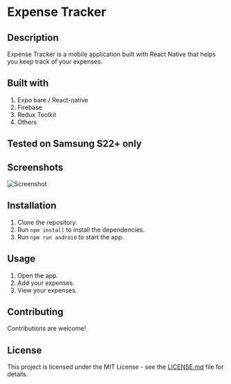 # Expense Tracker

## Description

Expense Tracker is a mobile application built with React Native that helps you keep track of your expenses.

## Built with

1. Expo bare / React-native
2. Firebase
3. Redux Toolkit
4. Others

## Tested on Samsung S22+ only

## Screenshots

![Screenshot](/screenshot/secreenshot.jpg "Light and Dark Mode")

## Installation

1. Clone the repository.
2. Run `npm install` to install the dependencies.
3. Run `npm run android` to start the app.

## Usage

1. Open the app.
2. Add your expenses.
3. View your expenses.

## Contributing

Contributions are welcome!

## License

This project is licensed under the MIT License - see the [LICENSE.md](./LICENSE.md) file for details.
